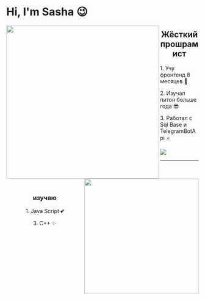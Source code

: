 


<h1> Hi, I'm Sasha 😉 </h1>
<img align="left" src="https://user-images.githubusercontent.com/95037701/209672053-ddc28714-867f-4cb6-8b7b-0818d8df03ce.jpg" width="400">

<h2 align="center">Жёсткий прошрамист</h2>
<p>1. Учу фронтенд 8 месяцев 💪 </p>
<p>2. Изучал питон больше года 😎</p>
<p>3. Работал с Sql Base и TelegramBotApi ⭐</p>


<img src="https://user-images.githubusercontent.com/95037701/209675102-1dee4ac0-7fd1-466e-96e0-d0ca9354f826.png">

<hr>

<img src="https://media.tenor.com/ibfyZzInEFgAAAAM/studying-kid.gif" width="300" align="right">
<br>
<br>
<h3 align="center">изучаю</h3>
<p align="center">1. Java Script 💕</p>
<p align="center">3. C++ ✨</p>



<!--![undefined - Imgur](https://user-images.githubusercontent.com/95037701/209675082-bb509324-374a-42f0-b03d-8298778f643f.png)

**Sasha2810/Sasha2810** is a ✨ _special_ ✨ repository because its `README.md` (this file) appears on your GitHub profile.

Here are some ideas to get you started:

- 🔭 I’m currently working on ...
- 🌱 I’m currently learning ...
- 👯 I’m looking to collaborate on ...
- 🤔 I’m looking for help with ...
- 💬 Ask me about ...
- 📫 How to reach me: ...
- 😄 Pronouns: ...
- ⚡ Fun fact: ...
-->
